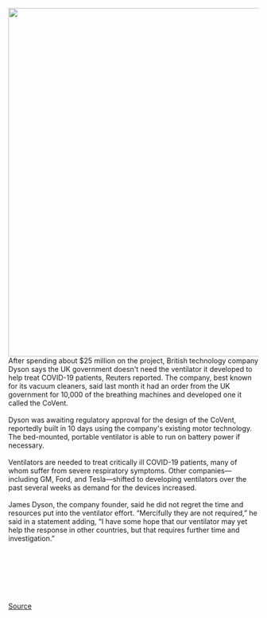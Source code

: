 <img src='https://cdn.vox-cdn.com/thumbor/CW7VQvVT-25nPhZCZ0gbTE9w2Vk=/0x0:780x438/1200x800/filters:focal(328x157:452x281)/cdn.vox-cdn.com/uploads/chorus_image/image/66708336/200326111901_01_dyson_covent_ventilator_exlarge_169.0.jpg' width='700px' /><br/>
After spending about $25 million on the project, British technology company Dyson says the UK government doesn't need the ventilator it developed to help treat COVID-19 patients, Reuters reported. The company, best known for its vacuum cleaners, said last month it had an order from the UK government for 10,000 of the breathing machines and developed one it called the CoVent.</br> </br>Dyson was awaiting regulatory approval for the design of the CoVent, reportedly built in 10 days using the company's existing motor technology. The bed-mounted, portable ventilator is able to run on battery power if necessary.</br> </br>Ventilators are needed to treat critically ill COVID-19 patients, many of whom suffer from severe respiratory symptoms. Other companies— including GM, Ford, and Tesla—shifted to developing ventilators over the past several weeks as demand for the devices increased.</br> </br>James Dyson, the company founder, said he did not regret the time and resources put into the ventilator effort. “Mercifully they are not required,” he said in a statement adding, “I have some hope that our ventilator may yet help the response in other countries, but that requires further time and investigation.”</br> </br></br> </br></br> </br></br> </br>
<a href='https://www.theverge.com/2020/4/25/21236141/dyson-ventilator-25-million-covid-19-coronavirus-ford-tesla-gm'> Source <a/>